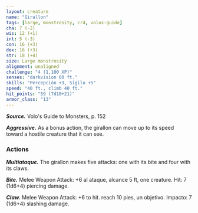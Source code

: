 ```yaml
---
layout: creature
name: "Girallon"
tags: [large, monstrosity, cr4, volos-guide]
cha: 7 (-2)
wis: 12 (+1)
int: 5 (-3)
con: 16 (+3)
dex: 16 (+3)
str: 18 (+4)
size: Large monstrosity
alignment: unaligned
challenge: "4 (1,100 XP)"
senses: "darkvision 60 ft."
skills: "Percepción +3, Sigilo +5"
speed: "40 ft., climb 40 ft."
hit_points: "59 (7d10+21)"
armor_class: "13"
---
```


***Source.*** Volo's Guide to Monsters, p. 152

***Aggressive.*** As a bonus action, the girallon can move up to its speed toward a hostile creature that it can see.

### Actions

***Multiataque.*** The girallon makes five attacks: one with its bite and four with its claws.

***Bite.*** Melee Weapon Attack: +6 al ataque, alcance 5 ft, one creature. Hit: 7 (1d6+4) piercing damage.

***Claw.*** Melee Weapon Attack: +6 to hit. reach 10 pies, un objetivo. Impacto: 7 (1d6+4) slashing damage.